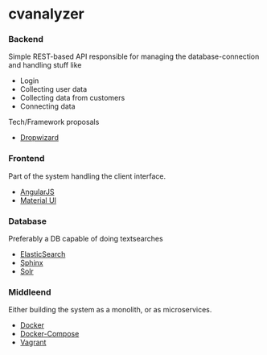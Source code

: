 # cvanalyzer

### Backend

Simple REST-based API responsible for managing the database-connection
and handling stuff like
* Login
* Collecting user data
* Collecting data from customers
* Connecting data

Tech/Framework proposals

* [Dropwizard](http://www.dropwizard.io/0.9.2/docs/)

### Frontend

Part of the system handling the client interface.

* [AngularJS](https://angularjs.org/)
* [Material UI](http://www.material-ui.com/#/)

### Database

Preferably a DB capable of doing textsearches

* [ElasticSearch](https://www.javacodegeeks.com/2013/04/getting-started-with-elasticsearch.html)
* [Sphinx](http://sphinxsearch.com/about/sphinx/)
* [Solr](http://lucene.apache.org/solr/)

### Middleend

Either building the system as a monolith, or as microservices.

* [Docker](https://www.docker.com/)
* [Docker-Compose](https://docs.docker.com/compose/)
* [Vagrant](https://www.vagrantup.com/)
